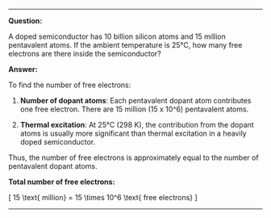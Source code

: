 

---

**Question:**

A doped semiconductor has 10 billion silicon atoms and 15 million pentavalent atoms. If the ambient temperature is 25°C, how many free electrons are there inside the semiconductor?

**Answer:**

To find the number of free electrons:

1. **Number of dopant atoms**: Each pentavalent dopant atom contributes one free electron. There are 15 million (15 x 10^6) pentavalent atoms.

2. **Thermal excitation**: At 25°C (298 K), the contribution from the dopant atoms is usually more significant than thermal excitation in a heavily doped semiconductor.

Thus, the number of free electrons is approximately equal to the number of pentavalent dopant atoms.

**Total number of free electrons:**

\[ 15 \text{ million} = 15 \times 10^6 \text{ free electrons} \]

---
